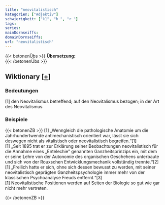 ```yaml
---
title: "neovitalistisch"
kategorien: ["Adjektiv"]
schwierigkeit: ["k1", "h_", "r_"]
tags:
series:
mainDornseiffs:
domainDornseiffs:
url: "neovitalistisch"
---
```


{{< betonenÜbs >}}
**Übersetzung:**  
{{< /betonenÜbs >}}

## Wiktionary [[+](https://de.wiktionary.org/wiki/neovitalistisch)]

### Bedeutungen
[1] den Neovitalismus betreffend; auf den Neovitalismus bezogen; in der Art des Neovitalismus  

### Beispiele
{{< betonenZB >}}
[1] „Wenngleich die pathologische Anatomie um die Jahrhundertwende antimechanistisch orientiert war, lässt sie sich deswegen nicht als vitalistisch oder neovitalistisch begreifen.“[1]  
[1] „Seit 1895 trat er zur Erklärung seiner Beobachtungen neovitalistisch für die Annahme eines „Entelechie" genannten Ganzheitsprinzips ein, mit dem er seine Lehre von der Autonomie des organischen Geschehens unterbaute und sich von der Rouxschen Entwicklungsmechanik vollständig trennte.“[2]  
[1] „Freilich hatte er sich, ohne sich dessen bewusst zu werden, mit seiner neovitalistisch geprägten Ganzheitspsychologie immer mehr von der klassischen Psychoanalyse Freuds entfernt.“[3]  
[1] Neovitalistische Positionen werden auf Seiten der Biologie so gut wie gar nicht mehr vertreten.  

{{< /betonenZB >}}

